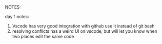 NOTES:

day 1 notes:
1. Vscode has very good integration with github use it instead of git bash
2. resolving conflicts has a weird UI on vscode, but will let you know when two places edit the same code

